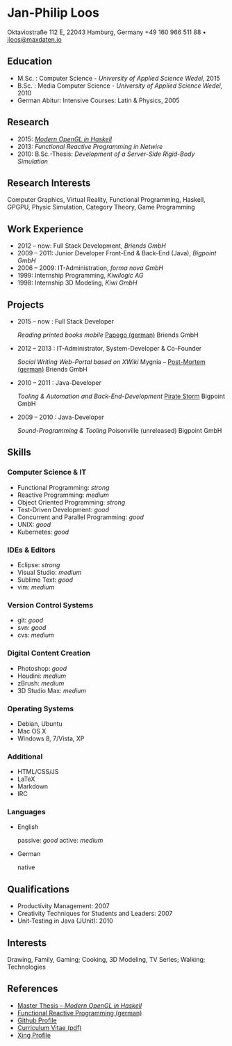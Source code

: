 # Jan-Philip Loos

Oktaviostraße 112 E, 22043 Hamburg, Germany
+49 160 966 511 88 • <jloos@maxdaten.io>

## Education

- M.Sc. : Computer Science - *University of Applied Science Wedel*, 2015
- B.Sc. : Media Computer Science - *University of Applied Science Wedel*, 2010
- German Abitur: Intensive Courses: Latin & Physics, 2005

## Research

- 2015: [*Modern OpenGL in Haskell*](https://github.com/MaxDaten/master-thesis/releases/download/1.0/master-thesis.pdf)
- 2013: *Functional Reactive Programming in Netwire*
- 2010: B.Sc.-Thesis: *Development of a Server-Side Rigid-Body Simulation*

## Research Interests

Computer Graphics, Virtual Reality, Functional Programming, Haskell, GPGPU, Physic Simulation, Category Theory, Game Programming

## Work Experience

- 2012 – now: Full Stack Development, *Briends GmbH*
- 2009 – 2011: Junior Developer Front-End & Back-End (Java), *Bigpoint GmbH*
- 2006 – 2009: IT-Administration, *forma nova GmbH*
- 1999: Internship Programming, *Kiwilogic AG*
- 1998: Internship 3D Modeling, *Kiwi GmbH*

## Projects

- 2015 – now : Full Stack Developer

    *Reading printed books mobile*
    [Papego (german)](http://papego.de)
    Briends GmbH

- 2012 – 2013 : IT-Administrator, System-Developer & Co-Founder

    *Social Writing Web-Portal based on XWiki*
    Mygnia – [Post-Mortem (german)](http://karl-olsberg.jimdo.com/mygnia/)
    Briends GmbH

- 2010 – 2011 : Java-Developer

    *Tooling & Automation and Back-End-Development*
    [Pirate Storm]((http://www.piratestorm.de/?locale=en_GB))
    Bigpoint GmbH

- 2009 – 2010 : Java-Developer

    *Sound-Programming & Tooling*
    Poisonville (unreleased)
    Bigpoint GmbH

## Skills

### Computer Science & IT

- Functional Programming: *strong*
- Reactive Programming: *medium*
- Object Oriented Programming: *strong*
- Test-Driven Development: *good*
- Concurrent and Parallel Programming: *good*
- UNIX: *good*
- Kubernetes: *good*

### IDEs & Editors

- Eclipse: *strong*
- Visual Studio: *medium*
- Sublime Text: *good*
- vim: *medium*

### Version Control Systems

- git: *good*
- svn: *good*
- cvs: *medium*

### Digital Content Creation

- Photoshop: *good*
- Houdini: *medium*
- zBrush: *medium*
- 3D Studio Max: *medium*

### Operating Systems

- Debian, Ubuntu
- Mac OS X
- Windows 8, 7/Vista, XP

### Additional

- HTML/CSS/JS
- LaTeX
- Markdown
- IRC

### Languages

- English

    passive: *good*
    active: *medium*

- German

    native

## Qualifications

- Productivity Management: 2007
- Creativity Techniques for Students and Leaders: 2007
- Unit-Testing in Java (JUnit): 2010

## Interests

Drawing, Family, Gaming; Cooking, 3D Modeling, TV Series; Walking; Technologies

## References

- [Master Thesis – *Modern OpenGL in Haskell*](https://github.com/MaxDaten/master-thesis/releases/download/1.0/master-thesis.pdf)
- [Functional Reactive Programming (german)](http://stud.fh-wedel.de/~inf9912/research/20131207-info-seminar-frp-netwire/)
- [Github Profile](https://github.com/MaxDaten)
- [Curriculum Vitae (pdf)](./curriculum-vitae.pdf)
- [Xing Profile](https://www.xing.com/profile/JanPhilip_Loos/cv)
